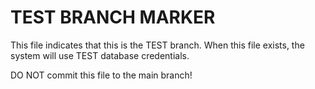 # TEST BRANCH MARKER

This file indicates that this is the TEST branch.
When this file exists, the system will use TEST database credentials.

DO NOT commit this file to the main branch!